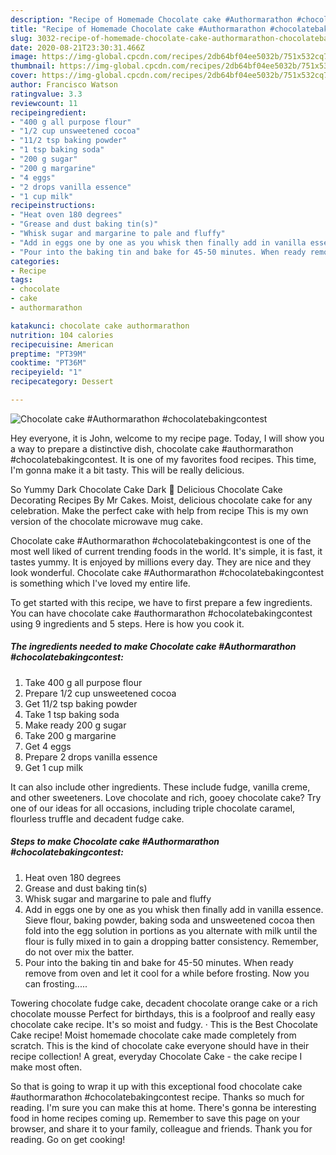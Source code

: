 ```yaml
---
description: "Recipe of Homemade Chocolate cake #Authormarathon #chocolatebakingcontest"
title: "Recipe of Homemade Chocolate cake #Authormarathon #chocolatebakingcontest"
slug: 3032-recipe-of-homemade-chocolate-cake-authormarathon-chocolatebakingcontest
date: 2020-08-21T23:30:31.466Z
image: https://img-global.cpcdn.com/recipes/2db64bf04ee5032b/751x532cq70/chocolate-cake-authormarathon-chocolatebakingcontest-recipe-main-photo.jpg
thumbnail: https://img-global.cpcdn.com/recipes/2db64bf04ee5032b/751x532cq70/chocolate-cake-authormarathon-chocolatebakingcontest-recipe-main-photo.jpg
cover: https://img-global.cpcdn.com/recipes/2db64bf04ee5032b/751x532cq70/chocolate-cake-authormarathon-chocolatebakingcontest-recipe-main-photo.jpg
author: Francisco Watson
ratingvalue: 3.3
reviewcount: 11
recipeingredient:
- "400 g all purpose flour"
- "1/2 cup unsweetened cocoa"
- "11/2 tsp baking powder"
- "1 tsp baking soda"
- "200 g sugar"
- "200 g margarine"
- "4 eggs"
- "2 drops vanilla essence"
- "1 cup milk"
recipeinstructions:
- "Heat oven 180 degrees"
- "Grease and dust baking tin(s)"
- "Whisk sugar and margarine to pale and fluffy"
- "Add in eggs one by one as you whisk then finally add in vanilla essence. Sieve flour, baking powder, baking soda and unsweetened cocoa then fold into the egg solution in portions as you alternate with milk until the flour is fully mixed in to gain a dropping batter consistency. Remember, do not over mix the batter."
- "Pour into the baking tin and bake for 45-50 minutes. When ready remove from oven and let it cool for a while before frosting. Now you can frosting....."
categories:
- Recipe
tags:
- chocolate
- cake
- authormarathon

katakunci: chocolate cake authormarathon 
nutrition: 104 calories
recipecuisine: American
preptime: "PT39M"
cooktime: "PT36M"
recipeyield: "1"
recipecategory: Dessert

---
```



![Chocolate cake #Authormarathon #chocolatebakingcontest](https://img-global.cpcdn.com/recipes/2db64bf04ee5032b/751x532cq70/chocolate-cake-authormarathon-chocolatebakingcontest-recipe-main-photo.jpg)

Hey everyone, it is John, welcome to my recipe page. Today, I will show you a way to prepare a distinctive dish, chocolate cake #authormarathon #chocolatebakingcontest. It is one of my favorites food recipes. This time, I'm gonna make it a bit tasty. This will be really delicious.

So Yummy Dark Chocolate Cake Dark 💖 Delicious Chocolate Cake Decorating Recipes By Mr Cakes. Moist, delicious chocolate cake for any celebration. Make the perfect cake with help from recipe This is my own version of the chocolate microwave mug cake.

Chocolate cake #Authormarathon #chocolatebakingcontest is one of the most well liked of current trending foods in the world. It's simple, it is fast, it tastes yummy. It is enjoyed by millions every day. They are nice and they look wonderful. Chocolate cake #Authormarathon #chocolatebakingcontest is something which I've loved my entire life.


To get started with this recipe, we have to first prepare a few ingredients. You can have chocolate cake #authormarathon #chocolatebakingcontest using 9 ingredients and 5 steps. Here is how you cook it.

<!--inarticleads1-->

##### The ingredients needed to make Chocolate cake #Authormarathon #chocolatebakingcontest:

1. Take 400 g all purpose flour
1. Prepare 1/2 cup unsweetened cocoa
1. Get 11/2 tsp baking powder
1. Take 1 tsp baking soda
1. Make ready 200 g sugar
1. Take 200 g margarine
1. Get 4 eggs
1. Prepare 2 drops vanilla essence
1. Get 1 cup milk


It can also include other ingredients. These include fudge, vanilla creme, and other sweeteners. Love chocolate and rich, gooey chocolate cake? Try one of our ideas for all occasions, including triple chocolate caramel, flourless truffle and decadent fudge cake. 

<!--inarticleads2-->

##### Steps to make Chocolate cake #Authormarathon #chocolatebakingcontest:

1. Heat oven 180 degrees
1. Grease and dust baking tin(s)
1. Whisk sugar and margarine to pale and fluffy
1. Add in eggs one by one as you whisk then finally add in vanilla essence. Sieve flour, baking powder, baking soda and unsweetened cocoa then fold into the egg solution in portions as you alternate with milk until the flour is fully mixed in to gain a dropping batter consistency. Remember, do not over mix the batter.
1. Pour into the baking tin and bake for 45-50 minutes. When ready remove from oven and let it cool for a while before frosting. Now you can frosting.....


Towering chocolate fudge cake, decadent chocolate orange cake or a rich chocolate mousse Perfect for birthdays, this is a foolproof and really easy chocolate cake recipe. It&#39;s so moist and fudgy. · This is the Best Chocolate Cake recipe! Moist homemade chocolate cake made completely from scratch. This is the kind of chocolate cake everyone should have in their recipe collection! A great, everyday Chocolate Cake - the cake recipe I make most often. 

So that is going to wrap it up with this exceptional food chocolate cake #authormarathon #chocolatebakingcontest recipe. Thanks so much for reading. I'm sure you can make this at home. There's gonna be interesting food in home recipes coming up. Remember to save this page on your browser, and share it to your family, colleague and friends. Thank you for reading. Go on get cooking!
